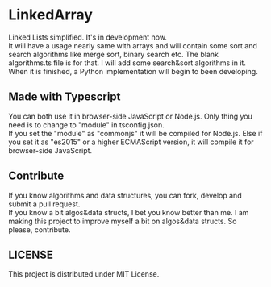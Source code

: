 # LinkedArray

Linked Lists simplified. It's in development now.\
It will have a usage nearly same with arrays and will contain some sort and search algorithms like merge sort, binary search etc. The blank algorithms.ts file is for that. I will add some search&sort algorithms in it. When it is finished, a Python implementation will begin to been developing.

## Made with Typescript

You can both use it in browser-side JavaScript or Node.js. Only thing you need is to change to "module" in tsconfig.json.\
If you set the "module" as "commonjs" it will be compiled for Node.js. Else if you set it as "es2015" or a higher ECMAScript version, it will compile it for browser-side JavaScript.

## Contribute

If you know algorithms and data structures, you can fork, develop and submit a pull request.\
If you know a bit algos&data structs, I bet you know better than me. I am making this project to improve myself a bit on algos&data structs. So please, contribute.

## LICENSE

This project is distributed under MIT License.

